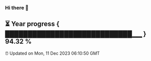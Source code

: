### Hi there 👋
⏳ Year progress { ████████████████████████████▁▁ } 94.32 %
---
⏰ Updated on Mon, 11 Dec 2023 06:10:50 GMT

